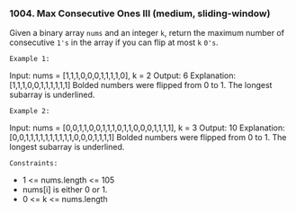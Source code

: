 ### 1004. Max Consecutive Ones III (medium, sliding-window)

Given a binary array `nums` and an integer `k`, return the maximum number of consecutive `1's` in the array if you can flip at most `k` `0's`.

`Example 1:`

Input: nums = [1,1,1,0,0,0,1,1,1,1,0], k = 2
Output: 6
Explanation: [1,1,1,0,0,1,1,1,1,1,1]
Bolded numbers were flipped from 0 to 1. The longest subarray is underlined.

`Example 2:`

Input: nums = [0,0,1,1,0,0,1,1,1,0,1,1,0,0,0,1,1,1,1], k = 3
Output: 10
Explanation: [0,0,1,1,1,1,1,1,1,1,1,1,0,0,0,1,1,1,1]
Bolded numbers were flipped from 0 to 1. The longest subarray is underlined.

`Constraints:`

- 1 <= nums.length <= 105
- nums[i] is either 0 or 1.
- 0 <= k <= nums.length
